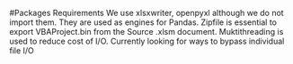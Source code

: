 #Packages Requirements
We use xlsxwriter, openpyxl although we do not import them. They are used as engines for Pandas. Zipfile is essential to export VBAProject.bin from the Source .xlsm document. Muktithreading is used to reduce cost of I/O. Currently looking for ways to bypass individual file I/O
